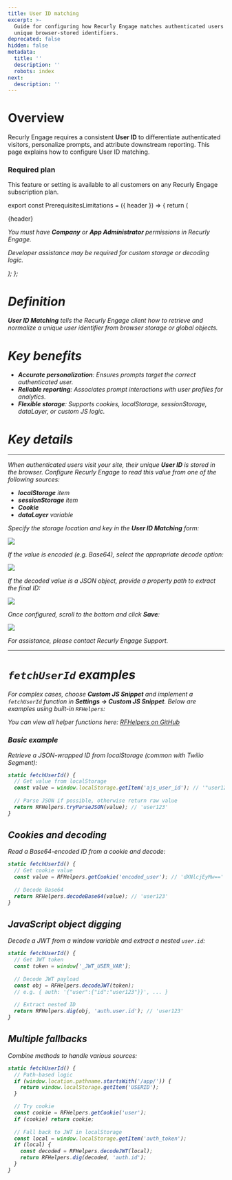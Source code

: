 ```yaml
---
title: User ID matching
excerpt: >-
  Guide for configuring how Recurly Engage matches authenticated users via
  unique browser-stored identifiers.
deprecated: false
hidden: false
metadata:
  title: ''
  description: ''
  robots: index
next:
  description: ''
---
```

# Overview

Recurly Engage requires a consistent **User ID** to differentiate authenticated visitors, personalize prompts, and attribute downstream reporting. This page explains how to configure User ID matching.

### Required plan

This feature or setting is available to all customers on any Recurly Engage subscription plan.

export const PrerequisitesLimitations = ({ header }) => {
  return (
    <div className="flex justify-start">
      <div className="rounded-md p-6 m-4 max-w-lg shadow-md border border-gray-300 dark:bg-gray-800 dark:border-gray-600">
        <p className="text-lg font-bold">{header}</p>
        <p>
          <i className="fa-solid fa-check mr-2" />
          You must have <strong>Company</strong> or <strong>App Administrator</strong> permissions in Recurly Engage.
        </p>
        <p>
          <i className="fa-solid fa-exclamation-triangle mr-4" />
          Developer assistance may be required for custom storage or decoding logic.
        </p>
      </div>
    </div>
  );
};

<PrerequisitesLimitations header="Prerequisites & limitations" />

# Definition

**User ID Matching** tells the Recurly Engage client how to retrieve and normalize a unique user identifier from browser storage or global objects.

# Key benefits

* **Accurate personalization**: Ensures prompts target the correct authenticated user.
* **Reliable reporting**: Associates prompt interactions with user profiles for analytics.
* **Flexible storage**: Supports cookies, localStorage, sessionStorage, dataLayer, or custom JS logic.

# Key details

***

When authenticated users visit your site, their unique **User ID** is stored in the browser. Configure Recurly Engage to read this value from one of the following sources:

* **localStorage** item
* **sessionStorage** item
* **Cookie**
* **dataLayer** variable

Specify the storage location and key in the **User ID Matching** form:

<Image align="center" className="border" border={true} src="https://files.readme.io/997b754b9eca52a38e829bfb135e3a944f21ae3abdcb7736520990b6561e118c-image.png" />

If the value is encoded (e.g. Base64), select the appropriate decode option:

<Image align="center" className="border" border={true} src="https://files.readme.io/a10af0c7a355927ec26e1db6537ebf1727b49ac6d90a2486d9fb6a5b52d4213a-image.png" />

If the decoded value is a JSON object, provide a property path to extract the final ID:

<Image align="center" className="border" border={true} src="https://files.readme.io/40644c7db538ade718d1542656d22f4a71f2330860e791905b935daa6ea1c894-image.png" />

Once configured, scroll to the bottom and click **Save**:

<Image align="center" src="https://files.readme.io/935237ece01241309498a59cc33773274673fd51a06cf21dee221983a34202ce-image.png" />

For assistance, please contact Recurly Engage Support.

***

# `fetchUserId` examples

For complex cases, choose **Custom JS Snippet** and implement a `fetchUserId` function in **Settings → Custom JS Snippet**. Below are examples using built-in `RFHelpers`:

You can view all helper functions here: [RFHelpers on GitHub](https://gist.github.com/peter-redfast/24555da8e489a0278bda2c29f8092f3c)

### Basic example

Retrieve a JSON-wrapped ID from localStorage (common with Twilio Segment):

```javascript
static fetchUserId() {
  // Get value from localStorage
  const value = window.localStorage.getItem('ajs_user_id'); // '"user123"'
 
  // Parse JSON if possible, otherwise return raw value
  return RFHelpers.tryParseJSON(value); // 'user123'
}
```

## Cookies and decoding

Read a Base64-encoded ID from a cookie and decode:

```javascript
static fetchUserId() {
  // Get cookie value
  const value = RFHelpers.getCookie('encoded_user'); // 'dXNlcjEyMw=='
 
  // Decode Base64
  return RFHelpers.decodeBase64(value); // 'user123'
}
```

## JavaScript object digging

Decode a JWT from a window variable and extract a nested `user.id`:

```javascript
static fetchUserId() {
  // Get JWT token
  const token = window['_JWT_USER_VAR'];
 
  // Decode JWT payload
  const obj = RFHelpers.decodeJWT(token);
  // e.g. { auth: '{"user":{"id":"user123"}}', ... }
  
  // Extract nested ID
  return RFHelpers.dig(obj, 'auth.user.id'); // 'user123'
}
```

## Multiple fallbacks

Combine methods to handle various sources:

```javascript
static fetchUserId() {
  // Path-based logic
  if (window.location.pathname.startsWith('/app/')) {
    return window.localStorage.getItem('USERID');
  }

  // Try cookie
  const cookie = RFHelpers.getCookie('user');
  if (cookie) return cookie;
  
  // Fall back to JWT in localStorage
  const local = window.localStorage.getItem('auth_token');
  if (local) {
    const decoded = RFHelpers.decodeJWT(local);
    return RFHelpers.dig(decoded, 'auth.id');
  }
}
```